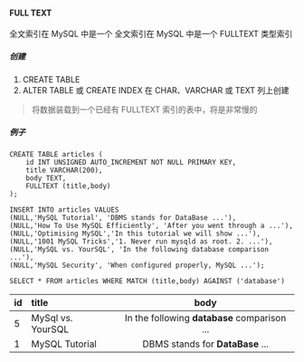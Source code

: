 #### FULL TEXT

全文索引在 MySQL 中是一个 全文索引在 MySQL 中是一个 FULLTEXT 类型索引

##### 创建

1. CREATE TABLE 
2. ALTER TABLE 或 CREATE INDEX 在 CHAR、VARCHAR 或 TEXT 列上创建

> 将数据装载到一个已经有 FULLTEXT 索引的表中，将是非常慢的

##### 例子

	CREATE TABLE articles (
    	id INT UNSIGNED AUTO_INCREMENT NOT NULL PRIMARY KEY,
    	title VARCHAR(200),
    	body TEXT,
    	FULLTEXT (title,body)
    );

	INSERT INTO articles VALUES
    (NULL,'MySQL Tutorial', 'DBMS stands for DataBase ...'),
    (NULL,'How To Use MySQL Efficiently', 'After you went through a ...'),
    (NULL,'Optimising MySQL','In this tutorial we will show ...'),
    (NULL,'1001 MySQL Tricks','1. Never run mysqld as root. 2. ...'),
    (NULL,'MySQL vs. YourSQL', 'In the following database comparison ...'),
    (NULL,'MySQL Security', 'When configured properly, MySQL ...');


 `SELECT * FROM articles WHERE MATCH (title,body) AGAINST ('database')`

| id | title | body |
|---|:---|:---:|
| 5 |MySql vs. YourSQL |In the following **database** comparison ...|
| 1 |MySQL Tutorial |DBMS stands for **DataBase** ...|